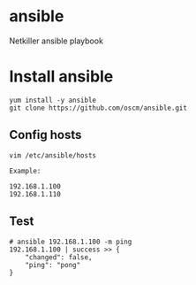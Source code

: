ansible
=======

Netkiller ansible playbook

# Install ansible

	yum install -y ansible
	git clone https://github.com/oscm/ansible.git

## Config hosts
	vim /etc/ansible/hosts
	
	Example:
	
	192.168.1.100
	192.168.1.110

## Test 

	# ansible 192.168.1.100 -m ping
	192.168.1.100 | success >> {
		"changed": false, 
		"ping": "pong"
	}
